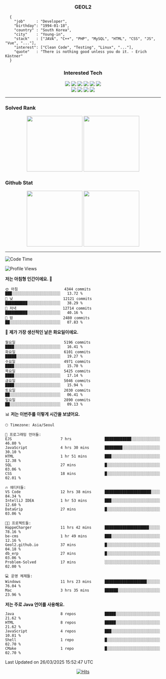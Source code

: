 <div align="center">

  ### GEOL2
</div>

```
  {
    "job"     : "Developer",
    "birthday": "1994-01-18",
    "country" : "South Korea",
    "city"    : "Young-in",
    "stack"   : ["JAVA", "C++", "PHP", "MySQL", "HTML", "CSS", "JS", "Vue", "..."],
    "interest": ["Clean Code", "Testing", "Linux", "..."], 
    "quote"   : "There is nothing good unless you do it. - Erich Kästner"
  }
  ```
  
<div align="center">
  
  ### Interested Tech
  
  <img src="https://img.shields.io/badge/Laravel-F05340?style=flat-square&logo=Laravel&logoColor=white">
  <img src="https://img.shields.io/badge/SpringBoot-6DB33F?style=flat-square&logo=SpringBoot&logoColor=white">
  <img src="https://img.shields.io/badge/-NestJs-ea2845?style=flat-square&logo=nestjs&logoColor=white">
  <img src="https://img.shields.io/badge/Express-000000?style=flat-square&logo=Express&logoColor=white">
  <img src="https://img.shields.io/badge/Three.js-000000?style=flat-square&logo=Three.js&logoColor=white">
  <img src="https://img.shields.io/badge/OpenAI-%23412991?style=flat-square&logo=openai&logoColor=white">
  <br>
  <img src="https://img.shields.io/badge/Java-ED8B00?style=flat-square&logo=openjdk&logoColor=white">
  <img src="https://img.shields.io/badge/JavaScript-F7DF1E?style=flat-square&logo=JavaScript&logoColor=black">
  <img src="https://img.shields.io/badge/TypeScript-007acc?style=flat-square&logo=TypeScript&logoColor=black">
  <img src="https://img.shields.io/badge/MySQL-4479A1?style=flat-square&logo=mysql&logoColor=white"><br>

</div>

------------

  ### Solved Rank
  
  <div align="center">
    <img height="180em" src="https://mazassumnida.wtf/api/v2/generate_badge?boj=geol2">
    <img height="180em" src="https://leetcard.jacoblin.cool/Geol2?theme=light&font=Gugi&border=0&radius=20">
  </div>
  
  ### Github Stat 
  <div align="center">
    <img height="180em" src="https://github-readme-stats-git-masterrstaa-rickstaa.vercel.app/api?username=geol2&show_icons=true&theme=dark">
    <img height="180em" src="https://github-readme-stats-git-masterrstaa-rickstaa.vercel.app/api/top-langs/?username=geol2&show_icons=true&hide=css,scss,html&layout=compact&theme=dark&count_private=true&langs_count=8">
  </div>
  
------------
<!--START_SECTION:waka-->
![Code Time](http://img.shields.io/badge/Code%20Time-4%2C040%20hrs%2058%20mins-blue)

![Profile Views](http://img.shields.io/badge/Profile%20Views-16-blue)

**저는 아침형 인간이에요. 🐤** 

```text
🌞 아침                     4344 commits        ███░░░░░░░░░░░░░░░░░░░░░░   13.72 % 
🌆 낮　                     12121 commits       ██████████░░░░░░░░░░░░░░░   38.29 % 
🌃 저녁                     12714 commits       ██████████░░░░░░░░░░░░░░░   40.16 % 
🌙 밤　                     2480 commits        ██░░░░░░░░░░░░░░░░░░░░░░░   07.83 % 
```
📅 **제가 가장 생산적인 날은 화요일이에요.** 

```text
월요일                      5196 commits        ████░░░░░░░░░░░░░░░░░░░░░   16.41 % 
화요일                      6101 commits        █████░░░░░░░░░░░░░░░░░░░░   19.27 % 
수요일                      4971 commits        ████░░░░░░░░░░░░░░░░░░░░░   15.70 % 
목요일                      5425 commits        ████░░░░░░░░░░░░░░░░░░░░░   17.14 % 
금요일                      5046 commits        ████░░░░░░░░░░░░░░░░░░░░░   15.94 % 
토요일                      2030 commits        ██░░░░░░░░░░░░░░░░░░░░░░░   06.41 % 
일요일                      2890 commits        ██░░░░░░░░░░░░░░░░░░░░░░░   09.13 % 
```


📊 **저는 이번주를 이렇게 시간을 보냈어요.** 

```text
🕑︎ Timezone: Asia/Seoul

💬 프로그래밍 언어들: 
EJS                      7 hrs               ████████████░░░░░░░░░░░░░   46.80 % 
JavaScript               4 hrs 30 mins       ████████░░░░░░░░░░░░░░░░░   30.10 % 
HTML                     1 hr 51 mins        ███░░░░░░░░░░░░░░░░░░░░░░   12.38 % 
SQL                      27 mins             █░░░░░░░░░░░░░░░░░░░░░░░░   03.06 % 
CSS                      18 mins             █░░░░░░░░░░░░░░░░░░░░░░░░   02.01 % 

🔥 에디터들: 
VS Code                  12 hrs 38 mins      █████████████████████░░░░   84.34 % 
IntelliJ IDEA            1 hr 53 mins        ███░░░░░░░░░░░░░░░░░░░░░░   12.60 % 
DataGrip                 27 mins             █░░░░░░░░░░░░░░░░░░░░░░░░   03.06 % 

🐱‍💻 프로젝트들: 
HappeCharger             11 hrs 42 mins      ████████████████████░░░░░   78.16 % 
be-cms                   1 hr 49 mins        ███░░░░░░░░░░░░░░░░░░░░░░   12.16 % 
Geol2.github.io          37 mins             █░░░░░░░░░░░░░░░░░░░░░░░░   04.18 % 
db_erp                   27 mins             █░░░░░░░░░░░░░░░░░░░░░░░░   03.06 % 
Problem-Solved           17 mins             ░░░░░░░░░░░░░░░░░░░░░░░░░   02.00 % 

💻 운영 체제들: 
Windows                  11 hrs 23 mins      ███████████████████░░░░░░   76.04 % 
Mac                      3 hrs 35 mins       ██████░░░░░░░░░░░░░░░░░░░   23.96 % 
```

**저는 주로 Java 언어를 사용해요.** 

```text
Java                     8 repos             █████░░░░░░░░░░░░░░░░░░░░   21.62 % 
HTML                     8 repos             █████░░░░░░░░░░░░░░░░░░░░   21.62 % 
JavaScript               4 repos             ███░░░░░░░░░░░░░░░░░░░░░░   10.81 % 
Shell                    1 repo              █░░░░░░░░░░░░░░░░░░░░░░░░   02.70 % 
CMake                    1 repo              █░░░░░░░░░░░░░░░░░░░░░░░░   02.70 % 
```




 Last Updated on 26/03/2025 15:52:47 UTC
<!--END_SECTION:waka-->

<div align="center">
  
  [![Hits](https://hits.seeyoufarm.com/api/count/incr/badge.svg?url=https%3A%2F%2Fgithub.com%2Fgeol2&count_bg=%2379C83D&title_bg=%23555555&icon=myspace.svg&icon_color=%23E7E7E7&title=hits&edge_flat=false)](https://hits.seeyoufarm.com)
  
</div>

<!--
**Geol2/Geol2** is a ✨ _special_ ✨ repository because its `README.md` (this file) appears on your GitHub profile.

Here are some ideas to get you started:
- 🔭 I’m currently working on ...
- 🌱 I’m currently learning ...
- 👯 I’m looking to collaborate on ...
- 🤔 I’m looking for help with ...
- 💬 Ask me about ...
- 📫 How to reach me: ...
- 😄 Pronouns: ...
- ⚡ Fun fact: ...
-->
